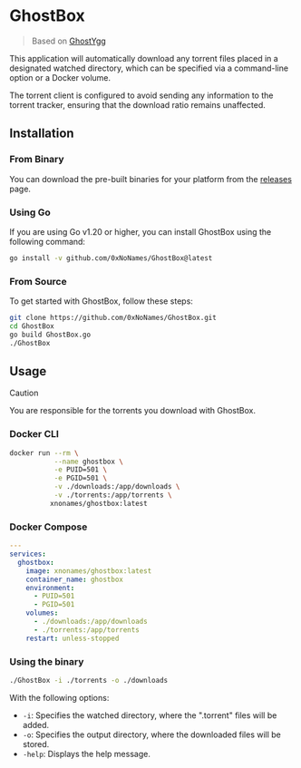 # GhostBox

> Based on [GhostYgg](https://github.com/GuillaumeMCK/GhostYgg)

This application will automatically download any torrent files placed in a designated watched directory, which can be specified via a command-line option or a Docker volume.

The torrent client is configured to avoid sending any information to the torrent tracker, ensuring that the download ratio remains unaffected.

## Installation

### From Binary

You can download the pre-built binaries for your platform from the [releases](https://github.com/0xNoNames/GhostBox/releases) page.

### Using Go

If you are using Go v1.20 or higher, you can install GhostBox using the following command:

```bash
go install -v github.com/0xNoNames/GhostBox@latest
```

### From Source

To get started with GhostBox, follow these steps:

```bash
git clone https://github.com/0xNoNames/GhostBox.git
cd GhostBox
go build GhostBox.go
./GhostBox
```

## Usage

> [!CAUTION]
> You are responsible for the torrents you download with GhostBox.

### Docker CLI

```sh
docker run --rm \
           --name ghostbox \
           -e PUID=501 \
           -e PGID=501 \
           -v ./downloads:/app/downloads \
           -v ./torrents:/app/torrents \
          xnonames/ghostbox:latest
```

### Docker Compose

```yaml
---
services:
  ghostbox:
    image: xnonames/ghostbox:latest
    container_name: ghostbox
    environment:
      - PUID=501
      - PGID=501
    volumes:
      - ./downloads:/app/downloads
      - ./torrents:/app/torrents
    restart: unless-stopped
```

### Using the binary

```sh
./GhostBox -i ./torrents -o ./downloads
```

With the following options:

- `-i`: Specifies the watched directory, where the ".torrent" files will be added.
- `-o`: Specifies the output directory, where the downloaded files will be stored.
- `-help`: Displays the help message.
